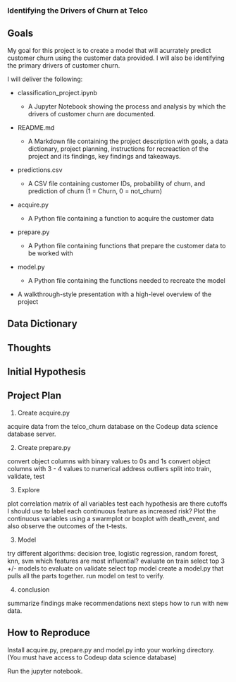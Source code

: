 ### Identifying the Drivers of Churn at Telco

## Goals

My goal for this project is to create a model that will acurrately predict customer churn using the customer data provided. I will also be identifying the primary drivers of customer churn.

I will deliver the following: 

- classification_project.ipynb
    - A Jupyter Notebook showing the process and analysis by which the drivers of customer churn are documented.
    
- README.md
    - A Markdown file containing the project description with goals, a data dictionary, project planning, instructions for recreaction of the project and its findings, key findings and takeaways. 
    
- predictions.csv
    - A CSV file containing customer IDs, probability of churn, and prediction of churn (1 = Churn, 0 = not_churn)

- acquire.py
    - A Python file containing a function to acquire the customer data
    
- prepare.py
    - A Python file containing functions that prepare the customer data to be worked with

- model.py
    - A Python file containing the functions needed to recreate the model 
    
- A walkthrough-style presentation with a high-level overview of the project

## Data Dictionary

## Thoughts

## Initial Hypothesis

## Project Plan

1) Create acquire.py

acquire data from the telco_churn database on the Codeup data science database server.

2) Create prepare.py

convert object columns with binary values to 0s and 1s
convert object columns with 3 - 4 values to numerical
address outliers
split into train, validate, test

3) Explore

plot correlation matrix of all variables
test each hypothesis
are there cutoffs I should use to label each continuous feature as increased risk? Plot the continuous variables using a swarmplot or boxplot with death_event, and also observe the outcomes of the t-tests.

3) Model

try different algorithms: decision tree, logistic regression, random forest, knn, svm
which features are most influential?
evaluate on train
select top 3 +/- models to evaluate on validate
select top model
create a model.py that pulls all the parts together.
run model on test to verify.

4) conclusion

summarize findings
make recommendations
next steps
how to run with new data.

## How to Reproduce

Install acquire.py, prepare.py and model.py into your working directory. (You must have access to Codeup data science database)

Run the jupyter notebook.